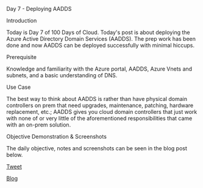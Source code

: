 Day 7 - Deploying AADDS

Introduction

Today is Day 7 of 100 Days of Cloud. Today's post is about deploying the Azure Active Directory Domain Services (AADDS). The prep work has been done and now AADDS can be deployed successfully with minimal hiccups.

Prerequisite

Knowledge and familiarity with the Azure portal, AADDS, Azure Vnets and subnets, and a basic understanding of DNS.

Use Case

The best way to think about AADDS is rather than have physical domain controllers on prem that need upgrades, maintenance, patching, hardware replacement, etc.; AADDS gives you cloud domain controllers that just work with none of or very little of the aforementioned responsibilities that came with an on-prem solution.

Objective Demonstration & Screenshots

The daily objective, notes and screenshots can be seen in the blog post below.

[Tweet](https://twitter.com/LogPhile/status/1421140890274471943)

[Blog](https://logphile.com/2021/07/28/100daysofcloud-day-6-use-a-custom-domain-name-with-aadds-3-of-4/)
